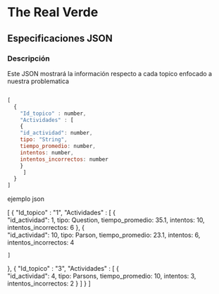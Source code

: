# The Real Verde
## Especificaciones JSON
### Descripción
Este JSON mostrará la información respecto a cada topico enfocado a nuestra problematica


```javascript

[
  { 
    "Id_topico" : number, 
    "Actividades" : [
	{	
	"id_actividad": number, 
	tipo: "String", 
	tiempo_promedio: number, 
	intentos: number, 
	intentos_incorrectos: number
	}
     ]
  }
]

```


ejemplo json

[
  { 
    "Id_topico" : "1", 
    "Actividades" : [
	{	
	"id_actividad": 1, 
	tipo: Question, 
	tiempo_promedio: 35.1, 
	intentos: 10,
	intentos_incorrectos: 6
	},
	{	
	"id_actividad": 10, 
	tipo: Parson, 
	tiempo_promedio: 23.1, 
	intentos: 6,
	intentos_incorrectos: 4
	
    ]
  },
  { 
    "Id_topico" : "3", 
    "Actividades" : [
	{	
	"id_actividad": 4, 
	tipo: Parsons, 
	tiempo_promedio: 10, 
	intentos: 3,
	intentos_incorrectos: 2
	}
    ]
  }
]



  
